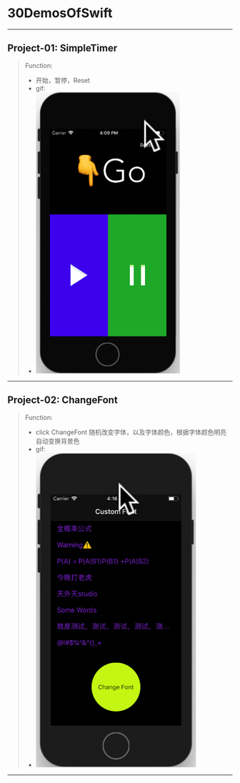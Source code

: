 # 30DemosOfSwift
--------
## Project-01: SimpleTimer
> Function: 
> * 开始，暂停，Reset
> * gif:
> * ![](https://github.com/96Rick/30DemosOfSwift/blob/master/Project-01%20SimpleTimer/simpleTimergif.gif)
--------
## Project-02: ChangeFont
> Function:
> * click ChangeFont 随机改变字体，以及字体颜色，根据字体颜色明亮自动变换背景色
> * gif:
> * ![](https://github.com/96Rick/30DemosOfSwift/blob/master/Project-02%20ChangFont/RandomFont.gif)
----------
